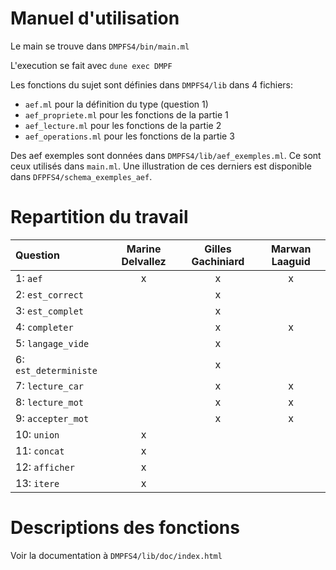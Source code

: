 # Manuel d'utilisation

Le main se trouve dans `DMPFS4/bin/main.ml` 

L'execution se fait avec `dune exec DMPF`

Les fonctions du sujet sont définies dans `DMPFS4/lib` dans 4 fichiers: 
- `aef.ml` pour la définition du type (question 1)
- `aef_propriete.ml` pour les fonctions de la partie 1
- `aef_lecture.ml` pour les fonctions de la partie 2
- `aef_operations.ml` pour les fonctions de la partie 3 

Des aef exemples sont données dans `DMPFS4/lib/aef_exemples.ml`. Ce sont ceux utilisés dans `main.ml`. Une illustration de ces derniers est disponible dans `DFPFS4/schema_exemples_aef`.

# Repartition du travail
| Question | Marine Delvallez | Gilles Gachiniard | Marwan Laaguid |
|:---- | :---: | :---: | :---: |
| 1: `aef` |x|x|x| 
| 2: `est_correct` | |x| | 
| 3: `est_complet` | |x| | 
| 4: `completer` | |x|x| 
| 5: `langage_vide` | |x| | 
| 6: `est_deterministe` | |x| | 
| 7: `lecture_car` | |x|x| 
| 8: `lecture_mot` | |x|x| 
| 9: `accepter_mot` | |x|x| 
| 10: `union` |x| | | 
| 11: `concat` |x| | | 
| 12: `afficher` |x| | | 
| 13: `itere` |x| | | 




# Descriptions des fonctions
Voir la documentation à `DMPFS4/lib/doc/index.html`